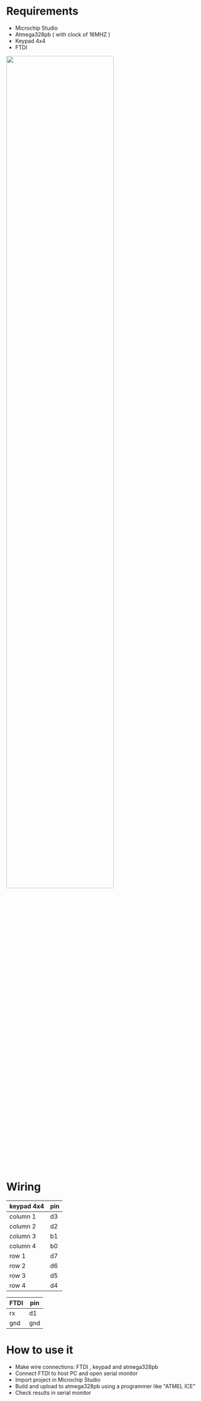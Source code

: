# Requirements
* Microchip Studio
* Atmega328pb ( with clock of 16MHZ )
* Keypad 4x4
* FTDI

<img src="https://d2vlcm61l7u1fs.cloudfront.net/media%2Fed9%2Fed98eb2a-0297-4171-96a1-8b1710d22608%2Fphp4GlyxC.png" width="75%"> </img>
# Wiring

| keypad 4x4 | pin |
|------|------|
| column 1 | d3 |
| column 2 | d2 |
| column 3 | b1 |
| column 4 | b0 |
| row 1 | d7 |
| row 2 | d6 |
| row 3 | d5 |
| row 4 | d4 |

| FTDI | pin |
|------|------|
| rx | d1 |
| gnd | gnd |

# How to use it
* Make wire connections: FTDI , keypad and atmega328pb
* Connect FTDI to host PC and open serial monitor
* Import project in Microchip Studio
* Build and upload to atmega328pb using a programmer like "ATMEL ICE"
* Check results in serial monitor
